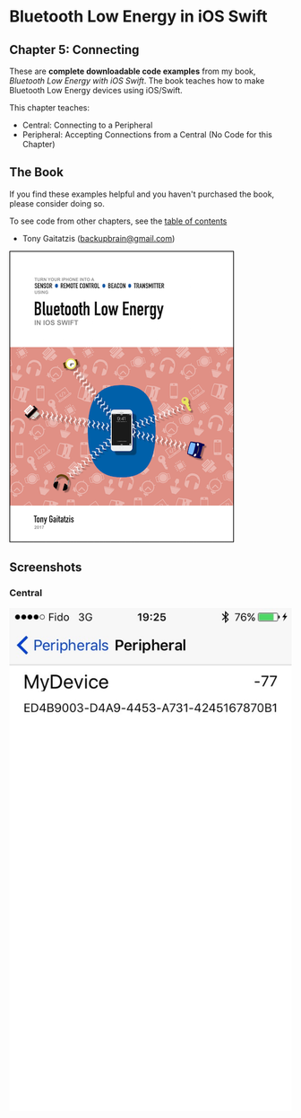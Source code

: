 # Bluetooth Low Energy in iOS Swift

## Chapter 5: Connecting


These are **complete downloadable code examples** from my book, _Bluetooth Low Energy with iOS Swift_.  The book teaches how to make Bluetooth Low Energy devices using iOS/Swift.  

This chapter teaches:
* Central: Connecting to a Peripheral
* Peripheral: Accepting Connections from a Central (No Code for this Chapter)

## The Book

If you find these examples helpful and you haven't purchased the book, please consider doing so.

To see code from other chapters, see the [table of contents](https://github.com/BluetoothLowEnergyIniOSSwift/Book)

- Tony Gaitatzis (<backupbrain@gmail.com>)

![BookCover](https://github.com/BluetoothLowEnergyIniOSSwift/Book/blob/master/Bluetooth%20Low%20Energy%20in%20iOS%20Swift%20Cover.png)


## Screenshots


### Central

![ScreenShot](Screenshots/Central%201.jpg)
